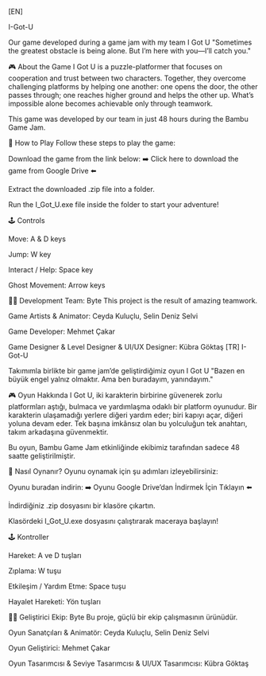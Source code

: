 [EN]

I-Got-U

Our game developed during a game jam with my team
I Got U
"Sometimes the greatest obstacle is being alone. But I’m here with you—I’ll catch you."

🎮 About the Game
I Got U is a puzzle-platformer that focuses on cooperation and trust between two characters. Together, they overcome challenging platforms by helping one another: one opens the door, the other passes through; one reaches higher ground and helps the other up. What’s impossible alone becomes achievable only through teamwork.

This game was developed by our team in just 48 hours during the Bambu Game Jam.

🚀 How to Play
Follow these steps to play the game:

Download the game from the link below:
➡️ Click here to download the game from Google Drive ⬅️

Extract the downloaded .zip file into a folder.

Run the I_Got_U.exe file inside the folder to start your adventure!

🕹️ Controls

Move: A & D keys

Jump: W key

Interact / Help: Space key

Ghost Movement: Arrow keys

🧑‍💻 Development Team: Byte
This project is the result of amazing teamwork.

Game Artists & Animator: Ceyda Kuluçlu, Selin Deniz Selvi

Game Developer: Mehmet Çakar

Game Designer & Level Designer & UI/UX Designer: Kübra Göktaş
[TR]
I-Got-U

Takımımla birlikte bir game jam’de geliştirdiğimiz oyun
I Got U
"Bazen en büyük engel yalnız olmaktır. Ama ben buradayım, yanındayım."

🎮 Oyun Hakkında
I Got U, iki karakterin birbirine güvenerek zorlu platformları aştığı, bulmaca ve yardımlaşma odaklı bir platform oyunudur.
Bir karakterin ulaşamadığı yerlere diğeri yardım eder; biri kapıyı açar, diğeri yoluna devam eder.
Tek başına imkânsız olan bu yolculuğun tek anahtarı, takım arkadaşına güvenmektir.

Bu oyun, Bambu Game Jam etkinliğinde ekibimiz tarafından sadece 48 saatte geliştirilmiştir.

🚀 Nasıl Oynanır?
Oyunu oynamak için şu adımları izleyebilirsiniz:

Oyunu buradan indirin:
➡️ Oyunu Google Drive’dan İndirmek İçin Tıklayın ⬅️

İndirdiğiniz .zip dosyasını bir klasöre çıkartın.

Klasördeki I_Got_U.exe dosyasını çalıştırarak maceraya başlayın!

🕹️ Kontroller

Hareket: A ve D tuşları

Zıplama: W tuşu

Etkileşim / Yardım Etme: Space tuşu

Hayalet Hareketi: Yön tuşları

🧑‍💻 Geliştirici Ekip: Byte
Bu proje, güçlü bir ekip çalışmasının ürünüdür.

Oyun Sanatçıları & Animatör: Ceyda Kuluçlu, Selin Deniz Selvi

Oyun Geliştirici: Mehmet Çakar

Oyun Tasarımcısı & Seviye Tasarımcısı & UI/UX Tasarımcısı: Kübra Göktaş
